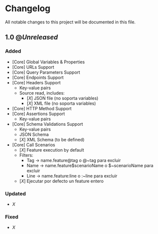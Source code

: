 # Changelog
All notable changes to this project will be documented in this file.

## 1.0 @_Unreleased_

### Added   
* [Core] Global Variables & Properties
* [Core] URLs Support
* [Core] Query Parameters Support
* [Core] Endpoints Support
* [Core] Headers Support
  * Key-value pairs
  * Source read, includes:
    * [_X_] JSON file (no soporta variables)
    * [_X_] XML file (no soporta variables)
* [Core] HTTP Method Support
* [Core] Assertions Support
  * Key-value pairs
* [Core] Schema Validations Support
  * Key-value pairs
  * JSON Schema
  * [_X_] XML Schema (to be defined)
* [Core] Call Scenarios
  * [_X_] Feature execution by default
  * Filters:
      * Tag -> name.feature@tag o @~tag para excluir
      * Name -> name.feature$scenarioName o $~scenarioName para excluir
      * Line -> name.feature:line o :~line para excluir
  * [_X_] Ejecutar por defecto un feature entero

### Updated
* _X_

### Fixed
* _X_
